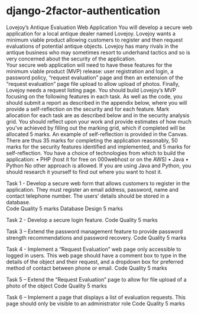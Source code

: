 # django-2factor-authentication

Lovejoy’s Antique Evaluation Web Application
You will develop a secure web application for a local antique dealer named Lovejoy.  Lovejoy wants a minimum viable product allowing customers to register and then request evaluations of potential antique objects.   Lovejoy has many rivals in the antique business who may sometimes resort to underhand tactics and so is very concerned about the security of the application.  
Your secure web application will need to have these features for the minimum viable product (MVP) release: user registration and login, a password policy, “request evaluation” page and then an extension of the “request evaluation” page file upload to allow upload of photos. Finally, Lovejoy needs a request listing page.
You should build Lovejoy’s MVP focusing on the following features in each task.  As well as the code, you should submit a report as described in the appendix below, where you will provide a self-reflection on the security and for each feature.  Mark allocation for each task are as described below and in the security analysis grid.  You should reflect upon your work and provide estimates of how much you’ve achieved by filling out the marking grid, which if completed will be allocated 5 marks. An example of self-reflection is provided in the Canvas. There are thus 35 marks for completing the application reasonably, 50 marks for the security features identified and implemented, and 5 marks for self-reflection.
You have a choice of technologies from which to build the application:
•	PHP (host it for free on 000webhost or on the AWS)
•	Java 
•	Python 
No other approach is allowed. If you are using Java and Python, you should research it yourself to find out where you want to host it.  

Task 1 - Develop a secure web form that allows customers to register in the application. They must register an email address, password, name and contact telephone number. The users’ details should be stored in a database.  
	Code Quality 5 marks
	Database Design 5 marks

Task 2 - Develop a secure login feature. 
	Code Quality 5 marks

Task 3 – Extend the password management feature to provide password strength recommendations and password recovery.
	Code Quality 5 marks

Task 4 - Implement a “Request Evaluation” web page only accessible to logged in users. This web page should have a comment box to type in the details of the object and their request, and a dropdown box for preferred method of contact between phone or email.
	Code Quality 5 marks

Task 5 – Extend the “Request Evaluation” page to allow for file upload of a photo of the object	Code Quality 5 marks

Task 6 – Implement a page that displays a list of evaluation requests.  This page should only be visible to an administrator role	Code Quality 5 marks
